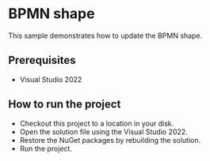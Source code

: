 # BPMN shape

This sample demonstrates how to update the BPMN shape.


## Prerequisites

* Visual Studio 2022

## How to run the project

* Checkout this project to a location in your disk.
* Open the solution file using the Visual Studio 2022.
* Restore the NuGet packages by rebuilding the solution.
* Run the project.
